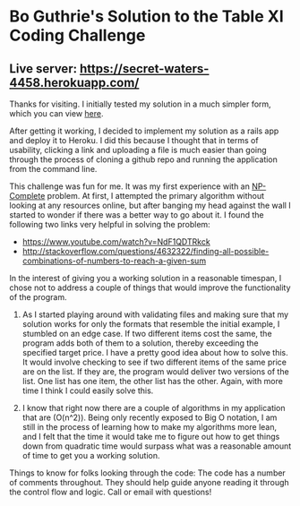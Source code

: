 # Bo Guthrie's Solution to the Table XI Coding Challenge

## Live server: https://secret-waters-4458.herokuapp.com/

Thanks for visiting. I initially tested my solution in a much simpler form, which you can view [here](https://github.com/boguth/table_xi_tech_spike).

After getting it working, I decided to implement my solution as a rails app and deploy it to Heroku. I did this because I thought that in terms of usability, clicking a link and uploading a file is much easier than going through the process of cloning a github repo and running the application from the command line.

This challenge was fun for me. It was my first experience with an [NP-Complete](https://en.wikipedia.org/wiki/NP-complete) problem. At first, I attempted the primary algorithm without looking at any resources online, but after banging my head against the wall I started to wonder if there was a better way to go about it. I found the following two links very helpful in solving the problem:

- https://www.youtube.com/watch?v=NdF1QDTRkck
- http://stackoverflow.com/questions/4632322/finding-all-possible-combinations-of-numbers-to-reach-a-given-sum

In the interest of giving you a working solution in a reasonable timespan, I chose not to address a couple of things that would improve the functionality of the program.

1. As I started playing around with validating files and making sure that my solution works for only the formats that resemble the initial example, I stumbled on an edge case. If two different items cost the same, the program adds both of them to a solution, thereby exceeding the specified target price. I have a pretty good idea about how to solve this. It would involve checking to see if two different items of the same price are on the list. If they are, the program would deliver two versions of the list. One list has one item, the other list has the other. Again, with more time I think I could easily solve this.

2. I know that right now there are a couple of algorithms in my application that are (O(n^2)). Being only recently exposed to Big O notation, I am still in the process of learning how to make my algorithms more lean, and I felt that the time it would take me to figure out how to get things down from quadratic time would surpass what was a reasonable amount of time to get you a working solution.

Things to know for folks looking through the code:
The code has a number of comments throughout. They should help guide anyone reading it through the control flow and logic. Call or email with questions!
